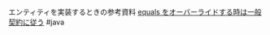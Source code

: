 エンティティを実装するときの参考資料
[equals をオーバーライドする時は一般契約に従う](https://maku77.github.io/java/effective/08.html)
#java